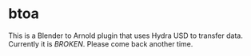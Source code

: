 # btoa

This is a Blender to Arnold plugin that uses Hydra USD to transfer data. Currently it is *BROKEN*. Please come back another time.